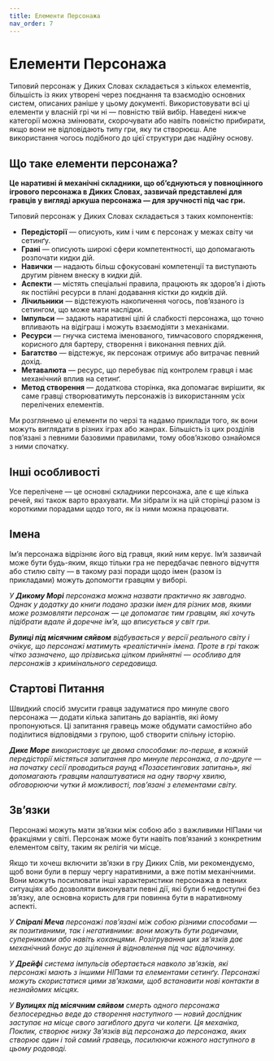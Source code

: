 ```yaml
---
title: Елементи Персонажа
nav_order: 7
---
```


# Елементи Персонажа
Типовий персонаж у Диких Словах складається з кількох елементів, більшість із яких утворені через поєднання та взаємодію основних систем, описаних раніше у цьому документі. Використовувати всі ці елементи у власній грі чи ні — повністю твій вибір. Наведені нижче категорії можна змінювати, скорочувати або навіть повністю прибирати, якщо вони не відповідають типу гри, яку ти створюєш. Але використання чогось подібного до цієї структури дає надійну основу.

## Що таке елементи персонажа?
**Це наративні й механічні складники, що об’єднуються у повноцінного ігрового персонажа в Диких Словах, зазвичай представлені для гравців у вигляді аркуша персонажа — для зручності під час гри.**

Типовий персонаж у Диких Словах складається з таких компонентів:
- **Передісторії** — описують, ким і чим є персонаж у межах світу чи сетинґу.
- **Грані** — описують широкі сфери компетентності, що допомагають розпочати кидки дій.
- **Навички** — надають більш сфокусовані компетенції та виступають другим рівнем внеску в кидки дій.
- **Аспекти** — містять спеціальні правила, працюють як здоров’я і діють як постійні ресурси в плані додавання кістки до кидків дій.
- **Лічильники** — відстежують накопичення чогось, пов’язаного із сетингом, що може мати наслідки.
- **Імпульси** — задають наративні цілі й слабкості персонажа, що точно впливають на відіграш і можуть взаємодіяти з механіками.
- **Ресурси** — гнучка система іменованого, тимчасового спорядження, корисного для бартеру, створення і виконання певних дій.
- **Багатство** — відстежує, як персонаж отримує або витрачає певний дохід.
- **Метавалюта** — ресурс, що перебуває під контролем гравця і має механічний вплив на сетинґ.
- **Метод створення** — додаткова сторінка, яка допомагає вирішити, як саме гравці створюватимуть персонажів із використанням усіх перелічених елементів.

Ми розглянемо ці елементи по черзі та надамо приклади того, як вони можуть виглядати в різних іграх або жанрах. Більшість із цих розділів пов’язані з певними базовими правилами, тому обов’язково ознайомся з ними спочатку.

## Інші особливості
Усе перелічене — це основні складники персонажа, але є ще кілька речей, які також варто врахувати. Ми зібрали їх на цій сторінці разом із короткими порадами щодо того, як із ними можна працювати.

## Імена
Ім’я персонажа відрізняє його від гравця, який ним керує. Ім’я зазвичай може бути будь-яким, якщо тільки гра не передбачає певного відчуття або стилю світу — в такому разі поради щодо імен (разом із прикладами) можуть допомогти гравцям у виборі.

_У **Дикому Морі** персонажа можна назвати практично як завгодно. Однак у додатку до книги подано зразки імен для різних мов, якими може розмовляти персонаж — це допомагає тим гравцям, які хочуть підібрати вдале й доречне ім’я, що вписується у світ гри._

_**Вулиці під місячним сяйвом** відбувається у версії реального світу і очікує, що персонажі матимуть «реалістичні» імена. Проте в грі також чітко зазначено, що прізвиська цілком прийнятні — особливо для персонажів з кримінального середовища._

## Стартові ​​Питання
Швидкий спосіб змусити гравця задуматися про минуле свого персонажа — додати кілька запитань до варіантів, які йому пропонуються. Ці запитання гравець може обдумати самостійно або поділитися відповідями з групою, щоб створити спільну історію.

_**Дике Море** використовує це двома способами: по-перше, в кожній передісторії містяться запитання про минуле персонажа, а по-друге — на початку сесії проводиться раунд «Позасетингових запитань», які допомагають гравцям налаштуватися на одну творчу хвилю, обговорюючи чутки й можливості, пов’язані з елементами світу._

## Зв’язки 
Персонажі можуть мати зв’язки між собою або з важливими НІПами чи фракціями у світі. Персонаж може бути навіть пов’язаний з конкретним елементом світу, таким як релігія чи місце.

Якщо ти хочеш включити зв’язки в гру Диких Слів, ми рекомендуємо, щоб вони були в першу чергу наративними, а вже потім механічними. Вони можуть посилювати інші характеристики персонажа в певних ситуаціях або дозволяти виконувати певні дії, які були б недоступні без зв’язку, але основна користь для гри повинна бути в наративному аспекті.

_У **Спіралі Меча** персонажі пов’язані між собою різними способами — як позитивними, так і негативними: вони можуть бути родичами, суперниками або навіть коханцями. Розігрування цих зв’язків дає механічний бонус до зцілення й відновлення під час відпочинку._

_У **Дрейфі** система імпульсів обертається навколо зв’язків, які персонажі мають з іншими НІПами та елементами сетинґу. Персонажі можуть скористатися цими зв’язками, щоб встановити нові контакти в незнайомих місцях._

_У **Вулицях під місячним сяйвом** смерть одного персонажа безпосередньо веде до створення наступного — новий дослідник заступає на місце свого загиблого друга чи колеги. Ця механіка, Поклик, створює низку Зв’язків від персонажа до персонажа, яких створює один і той самий гравець, посилюючи кожного наступного в цьому родоводі._
